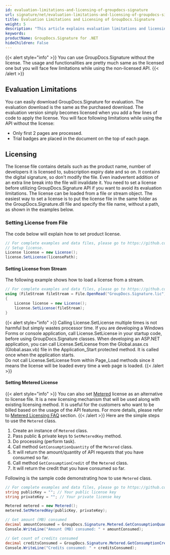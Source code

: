 ```yaml
---
id: evaluation-limitations-and-licensing-of-groupdocs-signature
url: signature/net/evaluation-limitations-and-licensing-of-groupdocs-signature
title: Evaluation Limitations and Licensing of GroupDocs.Signature
weight: 5
description: "This article explains evaluation limitations and licensing of GroupDocs.Signature for .NET"
keywords: 
productName: GroupDocs.Signature for .NET
hideChildren: False
---
```

{{< alert style="info" >}}
You can use GroupDocs.Signature without the license. The usage and functionalities are pretty much same as the licensed one but you will face few limitations while using the non-licensed API.
{{< /alert >}}

## Evaluation Limitations

You can easily download GroupDocs.Signature for evaluation. The evaluation download is the same as the purchased download. The evaluation version simply becomes licensed when you add a few lines of code to apply the license. You will face following limitations while using the API without the license:

* Only first 2 pages are processed.
* Trial badges are placed in the document on the top of each page.

## Licensing

The license file contains details such as the product name, number of developers it is licensed to, subscription expiry date and so on. It contains the digital signature, so don't modify the file. Even inadvertent addition of an extra line break into the file will invalidate it. You need to set a license before utilizing GroupDocs.Signature API if you want to avoid its evaluation limitations.
The license can be loaded from a file or stream object. The easiest way to set a license is to put the license file in the same folder as the GroupDocs.Signature.dll file and specify the file name, without a path, as shown in the examples below.

### Setting License from File

The code below will explain how to set product license.

```csharp
// For complete examples and data files, please go to https://github.com/groupdocs-Signature/GroupDocs.Signature-for-.NET
// Setup license.
License license = new License();
license.SetLicense(licensePath);
```

#### Setting License from Stream

The following example shows how to load a license from a stream.

```csharp
// For complete examples and data files, please go to https://github.com/groupdocs-Signature/GroupDocs.Signature-for-.NET
using (FileStream fileStream = File.OpenRead("GroupDocs.Signature.lic"))
{
    License license = new License();
    license.SetLicense(fileStream);
}
```

{{< alert style="info" >}}
Calling License.SetLicense multiple times is not harmful but simply wastes processor time. If you are developing a Windows Forms or console application, call License.SetLicense in your startup code, before using GroupDocs.Signature classes.
When developing an ASP.NET application, you can call License.SetLicense from the Global.asax.cs (Global.asax.vb) file in the Application\_Start protected method. It is called once when the application starts.  
Do not call License.SetLicense from within Page\_Load methods since it means the license will be loaded every time a web page is loaded.
{{< /alert >}}

#### Setting Metered License

{{< alert style="info" >}}
You can also set [Metered](https://apireference.groupdocs.com/net/signature/groupdocs.signature/metered) license as an alternative to license file. It is a new licensing mechanism that will be used along with existing licensing method. It is useful for the customers who want to be billed based on the usage of the API features. For more details, please refer to [Metered Licensing FAQ](https://purchase.groupdocs.com/faqs/licensing/metered) section.
{{< /alert >}}
Here are the simple steps to use the `Metered` class.

1. Create an instance of `Metered` class.
2. Pass public & private keys to `SetMeteredKey` method.
3. Do processing (perform task).
4. Call method `GetConsumptionQuantity` of the `Metered` class.
5. It will return the amount/quantity of API requests that you have consumed so far.
6. Call method `GetConsumptionCredit` of the `Metered` class.
7. It will return the credit that you have consumed so far.

Following is the sample code demonstrating how to use `Metered` class.

```csharp
// For complete examples and data files, please go to https://github.com/groupdocs-Signature/GroupDocs.Signature-for-.NET
string publicKey = ""; // Your public license key
string privateKey = ""; // Your private license key

Metered metered = new Metered();
metered.SetMeteredKey(publicKey, privateKey);

// Get amount (MB) consumed
decimal amountConsumed = GroupDocs.Signature.Metered.GetConsumptionQuantity();
Console.WriteLine("Amount (MB) consumed: " + amountConsumed);

// Get count of credits consumed
decimal creditsConsumed = GroupDocs.Signature.Metered.GetConsumptionCredit();
Console.WriteLine("Credits consumed: " + creditsConsumed);
```
